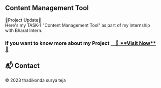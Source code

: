 ## Content Management Tool
🚀Project Update🚀<br>
Here's my TASK-1  "Content Management Tool" as part of my Internship with Bharat Intern.


<h3>If you want to know more about my Project </3>
<a href="https://github.com/tejathadikonda/Content-Management-Tool-Bharat-Intern.git"> &emsp;🚀 **Visit Now** 🚀</a>

<h2>📬 Contact</h2>




© 2023 thadikonda surya teja



